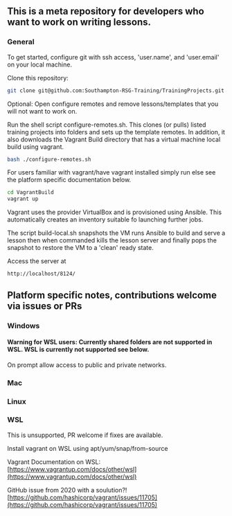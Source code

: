 ## This is a meta repository for developers who want to work on writing lessons.

### General

To get started, configure git with ssh access, 'user.name', and 'user.email' on your local machine. 

Clone this repository:

~~~ bash
git clone git@github.com:Southampton-RSG-Training/TrainingProjects.git
~~~

Optional: Open configure remotes and remove lessons/templates that you will not want to work on.

Run the shell script configure-remotes.sh. This clones (or pulls) listed training projects into folders and 
sets up the template remotes. In addition, it also downloads the Vagrant Build directory that has a virtual machine 
local build using vagrant.

~~~ bash
bash ./configure-remotes.sh
~~~

For users familiar with vagrant/have vagrant installed simply run else see the platform specific documentation below.

~~~bash
cd VagrantBuild
vagrant up
~~~

Vagrant uses the provider VirtualBox and is provisioned using Ansible. This automatically creates an inventory suitable 
fo launching further jobs. 

The script build-local.sh snapshots the VM runs Ansible to build and serve a lesson then when commanded kills the lesson
server and finally pops the snapshot to restore the VM to a 'clean' ready state.

Access the server at 
~~~
http://localhost/8124/
~~~


## Platform specific notes, contributions welcome via issues or PRs

### Windows
#### Warning for WSL users: Currently shared folders are not supported in WSL. WSL is currently not supported see below.

On prompt allow access to public and private networks.

### Mac

### Linux

### WSL

This is unsupported, PR welcome if fixes are available.

Install vagrant on WSL using apt/yum/snap/from-source

Vagrant Documentation on WSL:
[https://www.vagrantup.com/docs/other/wsl](https://www.vagrantup.com/docs/other/wsl)

GitHub issue from 2020 with a soulution?!
[https://github.com/hashicorp/vagrant/issues/11705](https://github.com/hashicorp/vagrant/issues/11705)